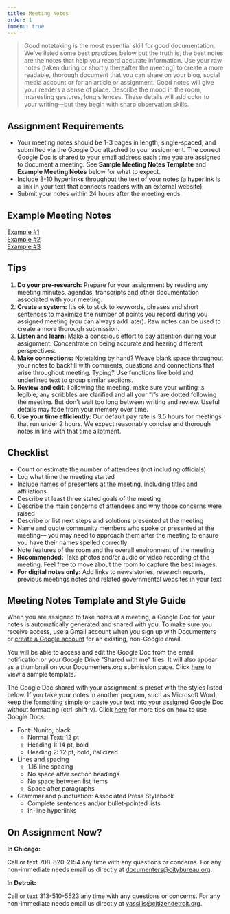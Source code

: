 ```yaml
---
title: Meeting Notes
order: 1
inmenu: true
---
```

> Good notetaking is the most essential skill for good documentation. We’ve listed some best practices below but the truth is, the best notes are the notes that help you record accurate information. Use your raw notes (taken during or shortly thereafter the meeting) to create a more readable, thorough document that you can share on your blog, social media account or for an article or assignment. Good notes will give your readers a sense of place. Describe the mood in the room, interesting gestures, long silences. These details will add color to your writing—but they begin with sharp observation skills.

## Assignment Requirements

* Your meeting notes should be 1-3 pages in length, single-spaced, and submitted via the Google Doc attached to your assignment. The correct Google Doc is shared to your email address each time you are assigned to document a meeting. See **Sample Meeting Notes Template** and **Example Meeting Notes** below for what to expect.
* Include 8-10 hyperlinks throughout the text of your notes (a hyperlink is a link in your text that connects readers with an external website).
* Submit your notes within 24 hours after the meeting ends.

## Example Meeting Notes

[Example #1](https://docs.google.com/document/d/13J_QM7jRxJos1ggWHFa_iQeA9-f0svK4r79TCxAhfBs/edit)\
[Example #2](https://docs.google.com/document/u/2/d/1FLbPcEiXfvcL6N3yiLkRNhU6J1BIerfUsTtMAqupQD0/edit)\
[Example #3](https://docs.google.com/document/d/1a-7ZLD716WpanGa-DqyhPdrA9WeBAUkhs_16K8DePS0/edit?usp=sharing)

## Tips

1. **Do your pre-research:** Prepare for your assignment by reading any meeting minutes, agendas, transcripts and other documentation associated with your meeting.
2. **Create a system:** It’s ok to stick to keywords, phrases and short sentences to maximize the number of points you record during you assigned meeting (you can always add later). Raw notes can be used to create a more thorough submission.
3. **Listen and learn:** Make a conscious effort to pay attention during your assignment. Concentrate on being accurate and hearing different perspectives. 
4. **Make connections:** Notetaking by hand? Weave blank space throughout your notes to backfill with comments, questions and connections that arise throughout meeting. Typing? Use functions like bold and underlined text to group similar sections.
5. **Review and edit:** Following the meeting, make sure your writing is legible, any scribbles are clarified and all your “i”s are dotted following the meeting. But don’t wait too long between writing and review. Useful details may fade from your memory over time.
6. **Use your time efficiently:** Our default pay rate is 3.5 hours for meetings that run under 2 hours. We expect reasonably concise and thorough notes in line with that time allotment.

## Checklist

* Count or estimate the number of attendees (not including officials)
* Log what time the meeting started
* Include names of presenters at the meeting, including titles and affiliations
* Describe at least three stated goals of the meeting
* Describe the main concerns of attendees and why those concerns were raised
* Describe or list next steps and solutions presented at the meeting
* Name and quote community members who spoke or presented at the meeting— you may need to approach them after the meeting to ensure you have their names spelled correctly
* Note features of the room and the overall environment of the meeting
* **Recommended:** Take photos and/or audio or video recording of the meeting. Feel free to move about the room to capture the best images.
* **For digital notes only:** Add links to news stories, research reports, previous meetings notes and related governmental websites in your text

## Meeting Notes Template and Style Guide

When you are assigned to take notes at a meeting, a Google Doc for your notes is automatically generated and shared with you. To make sure you receive access, use a Gmail account when you sign up with Documenters or [create a Google account](https://accounts.google.com/signUpWithoutGmail) for an existing, non-Google email.

You will be able to access and edit the Google Doc from the email notification or your Google Drive "Shared with me" files. It will also appear as a thumbnail on your Documenters.org submission page. Click [here](https://docs.google.com/document/d/1gTzeR845sKvShXYXkKNhVcWbUI_m42Rm4oDLkAo9iYk/edit?usp=sharing) to view a sample template.

The Google Doc shared with your assignment is preset with the styles listed below. If you take your notes in another program, such as Microsoft Word, keep the formatting simple or paste your text into your assigned Google Doc without formatting (ctrl-shift-v). Click [here](https://support.google.com/docs/topic/9046002?hl=en&ref_topic=1382883) for more tips on how to use Google Docs.

* Font: Nunito, black
  * Normal Text: 12 pt
  * Heading 1: 14 pt, bold
  * Heading 2: 12 pt, bold, italicized
* Lines and spacing
  * 1.15 line spacing
  * No space after section headings
  * No space between list items
  * Space after paragraphs
* Grammar and punctuation: Associated Press Stylebook
  * Complete sentences and/or bullet-pointed lists
  * In-line hyperlinks

## On Assignment Now?

**In Chicago:**

Call or text 708-820-2154 any time with any questions or concerns. For any non-immediate needs email us directly at documenters@citybureau.org.

**In Detroit:**

Call or text 313-510-5523 any time with any questions or concerns. For any non-immediate needs email us directly at vassilis@citizendetroit.org.
